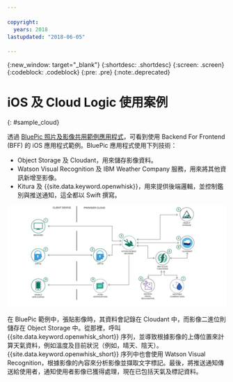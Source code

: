 ```yaml
---

copyright:
  years: 2018
lastupdated: "2018-06-05"

---
```

{:new_window: target="_blank"}
{:shortdesc: .shortdesc}
{:screen: .screen}
{:codeblock: .codeblock}
{:pre: .pre}
{:note:.deprecated}

# iOS 及 Cloud Logic 使用案例
{: #sample_cloud}

透過 [BluePic 照片及影像共用範例應用程式](https://github.com/IBM/BluePic)，可看到使用 Backend For Frontend (BFF) 的 iOS 應用程式範例。BluePic 應用程式使用下列技術：

* Object Storage 及 Cloudant，用來儲存影像資料。
* Watson Visual Recognition 及 IBM Weather Company 服務，用來將其他資訊新增至影像。
* Kitura 及 {{site.data.keyword.openwhisk}}，用來提供後端邏輯，並控制鑑別與推送通知，這全都以 Swift 撰寫。

![BluePic](images/cloudlogic.png "BluePic 流程")

在 BluePic 範例中，張貼影像時，其資料會記錄在 Cloudant 中，而影像二進位則儲存在 Object Storage 中。從那裡，呼叫 {{site.data.keyword.openwhisk_short}} 序列，並導致根據影像的上傳位置來計算天氣資料，例如溫度及目前狀況（例如，晴天、陰天）。{{site.data.keyword.openwhisk_short}} 序列中也會使用 Watson Visual Recognition，根據影像的內容來分析影像並擷取文字標記。最後，將推送通知傳送給使用者，通知使用者影像已獲得處理，現在已包括天氣及標記資料。

